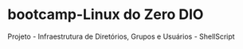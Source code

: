 # bootcamp-Linux do Zero DIO
Projeto - Infraestrutura de Diretórios, Grupos e Usuários - ShellScript


